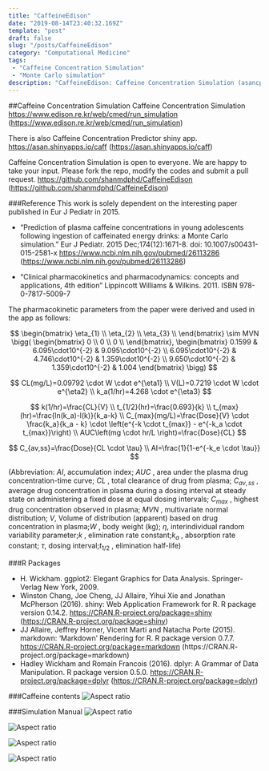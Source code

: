 ```yaml
---
title: "CaffeineEdison"
date: "2019-08-14T23:40:32.169Z"
template: "post"
draft: false
slug: "/posts/CaffeineEdison"
category: "Computational Medicine"
tags: 
 - "Caffeine Concentration Simulation"
 - "Monte Carlo simulation"
description: "CaffeineEdison: Caffeine Concentration Simulation (asancpt/edison-caff) Manual"
---
```

##Caffeine Concentration Simulation
Caffeine Concentration Simulation https://www.edison.re.kr/web/cmed/run_simulation (https://www.edison.re.kr/web/cmed/run_simulation)

There is also Caffeine Concentration Predictor shiny app. https://asan.shinyapps.io/caff (https://asan.shinyapps.io/caff)

Caffeine Concentration Simulation is open to everyone. We are happy to take your input. Please fork the repo, modify the codes and submit a pull request. https://github.com/shanmdphd/CaffeineEdison (https://github.com/shanmdphd/CaffeineEdison)

###Reference
This work is solely dependent on the interesting paper published in Eur J Pediatr in 2015.

- “Prediction of plasma caffeine concentrations in young adolescents following ingestion of caffeinated energy drinks: a Monte Carlo simulation.” Eur J Pediatr. 2015 Dec;174(12):1671-8. doi: 10.1007/s00431-015-2581-x https://www.ncbi.nlm.nih.gov/pubmed/26113286 (https://www.ncbi.nlm.nih.gov/pubmed/26113286)

- “Clinical pharmacokinetics and pharmacodynamics: concepts and applications, 4th edition” Lippincott Williams & Wilkins. 2011. ISBN 978-0-7817-5009-7

The pharmacokinetic parameters from the paper were derived and used in the app as follows:

$$
\begin{bmatrix}
\eta_{1} \\
\eta_{2} \\
\eta_{3} \\
\end{bmatrix}
\sim MVN \bigg(
\begin{bmatrix}
0 \\
0 \\
0 \\
\end{bmatrix},
\begin{bmatrix}
0.1599 & 6.095\cdot10^{-2} & 9.095\cdot10^{-2} \\
6.095\cdot10^{-2} & 4.746\cdot10^{-2} & 1.359\cdot10^{-2} \\
9.650\cdot10^{-2} & 1.359\cdot10^{-2} & 1.004
\end{bmatrix}
\bigg)
$$

$$
CL(mg/L)=0.09792 \cdot W \cdot e^{\eta1} \\
V(L)=0.7219 \cdot W \cdot e^{\eta2} \\ 
k_a(1/hr)=4.268 \cdot e^{\eta3}
$$

$$
k(1/hr)=\frac{CL}{V} \\  
t_{1/2}(hr)=\frac{0.693}{k} \\ 
t_{max}(hr)=\frac{ln(k_a)-l(k)}{k_a-k} \\ 
C_{max}(mg/L)=\frac{Dose}{V} \cdot \frac{k_a}{k_a - k} \cdot \left(e^{-k \cdot t_{max}} - e^{-k_a \cdot t_{max}}\right) \\ 
AUC\left(mg \cdot hr/L \right)=\frac{Dose}{CL}
$$

$$
C_{av,ss}=\frac{Dose}{CL \cdot \tau} \\
AI=\frac{1}{1-e^{-k_e \cdot \tau}}
$$

(Abbreviation: $AI$, accumulation index; $AUC$ , area under the plasma drug concentration-time curve; $CL$ , total clearance of drug from plasma; $C_{av,ss}$ , average drug concentration in plasma during a dosing interval at steady state on administering a fixed dose at equal dosing intervals; $C_{max}$ , highest drug concentration observed in plasma; $MVN$ , multivariate normal distribution; $V$, Volume of distribution (apparent) based on drug concentration in plasma;$W$ , body weight (kg); $\eta$, interindividual random variability parameter;$k$ , elimination rate constant;$k_a$ , absorption rate constant; $\tau$, dosing interval;$t_{1/2}$ , elimination half-life)

###R Packages
- H. Wickham. ggplot2: Elegant Graphics for Data Analysis. Springer-Verlag New York, 2009.
- Winston Chang, Joe Cheng, JJ Allaire, Yihui Xie and Jonathan McPherson (2016). shiny: Web Application Framework for R. R package version 0.14.2. https://CRAN.R-project.org/package=shiny (https://CRAN.R-project.org/package=shiny)
- JJ Allaire, Jeffrey Horner, Vicent Marti and Natacha Porte (2015). markdown: ‘Markdown’ Rendering for R. R package version 0.7.7. https://CRAN.R-project.org/package=markdown (https://CRAN.R- project.org/package=markdown)
- Hadley Wickham and Romain Francois (2016). dplyr: A Grammar of Data Manipulation. R package version 0.5.0. https://CRAN.R-project.org/package=dplyr (https://CRAN.R-project.org/package=dplyr)

###Caffeine contents
![Aspect ratio](/media/POST/000045/0.jpg)

###Simulation Manual
![Aspect ratio](/media/POST/000045/1.jpg)

![Aspect ratio](/media/POST/000045/2.jpg)

![Aspect ratio](/media/POST/000045/3.jpg)

![Aspect ratio](/media/POST/000045/4.jpg)
